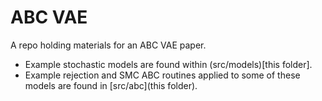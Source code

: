 # ABC VAE
A repo holding materials for an ABC VAE paper.

- Example stochastic models are found within (src/models)[this folder].
- Example rejection and SMC ABC routines applied to some of these models are found in [src/abc](this folder).
